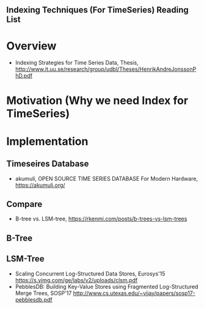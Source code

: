 Indexing Techniques (For TimeSeries) Reading List
-- 


# Overview

- Indexing Strategies for Time Series Data, Thesis, http://www.it.uu.se/research/group/udbl/Theses/HenrikAndreJonssonPhD.pdf 

# Motivation (Why we need Index for TimeSeries)


# Implementation

## Timeseires Database

- akumuli, OPEN SOURCE TIME SERIES DATABASE For Modern Hardware, https://akumuli.org/

## Compare

- B-tree vs. LSM-tree, https://rkenmi.com/posts/b-trees-vs-lsm-trees

## B-Tree

## LSM-Tree

- Scaling Concurrent Log-Structured Data Stores, Eurosys'15 https://s.yimg.com/ge/labs/v2/uploads/clsm.pdf
- PebblesDB: Building Key-Value Stores using Fragmented Log-Structured Merge Trees, SOSP'17 http://www.cs.utexas.edu/~vijay/papers/sosp17-pebblesdb.pdf
